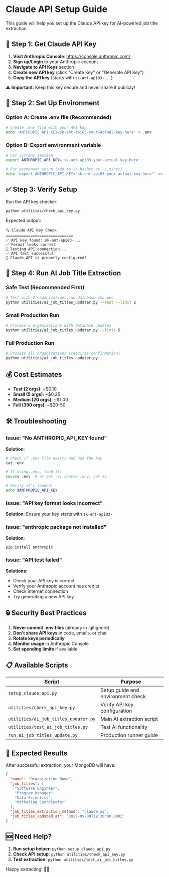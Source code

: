 # Claude API Setup Guide

This guide will help you set up the Claude API key for AI-powered job title extraction.

## 🔑 Step 1: Get Claude API Key

1. **Visit Anthropic Console**: https://console.anthropic.com/
2. **Sign up/Login** to your Anthropic account
3. **Navigate to API Keys** section
4. **Create new API key** (click "Create Key" or "Generate API Key")
5. **Copy the API key** (starts with `sk-ant-api03-...`)

⚠️ **Important**: Keep this key secure and never share it publicly!

## 🔧 Step 2: Set Up Environment

### Option A: Create .env file (Recommended)

```bash
# Create .env file with your API key
echo 'ANTHROPIC_API_KEY=sk-ant-api03-your-actual-key-here' > .env
```

### Option B: Export environment variable

```bash
# For current session
export ANTHROPIC_API_KEY='sk-ant-api03-your-actual-key-here'

# For permanent setup (add to ~/.bashrc or ~/.zshrc)
echo 'export ANTHROPIC_API_KEY="sk-ant-api03-your-actual-key-here"' >> ~/.bashrc
```

## ✅ Step 3: Verify Setup

Run the API key checker:

```bash
python utilities/check_api_key.py
```

Expected output:
```
🔍 Claude API Key Check
==============================
✅ API key found: sk-ant-api03-...
✅ Format looks correct
🧪 Testing API connection...
✅ API test successful!
🎉 Claude API is properly configured!
```

## 🚀 Step 4: Run AI Job Title Extraction

### Safe Test (Recommended First)
```bash
# Test with 2 organizations, no database changes
python utilities/ai_job_titles_updater.py --test --limit 2
```

### Small Production Run
```bash
# Process 5 organizations with database updates
python utilities/ai_job_titles_updater.py --limit 5
```

### Full Production Run
```bash
# Process all organizations (requires confirmation)
python utilities/ai_job_titles_updater.py
```

## 💰 Cost Estimates

- **Test (2 orgs)**: ~$0.10
- **Small (5 orgs)**: ~$0.25
- **Medium (20 orgs)**: ~$1.00  
- **Full (390 orgs)**: ~$20-50

## 🛠️ Troubleshooting

### Issue: "No ANTHROPIC_API_KEY found"
**Solution**: 
```bash
# Check if .env file exists and has the key
cat .env

# If using .env, load it:
source .env  # or set -a; source .env; set +a

# Verify it's loaded:
echo $ANTHROPIC_API_KEY
```

### Issue: "API key format looks incorrect"
**Solution**: Ensure your key starts with `sk-ant-api03-`

### Issue: "anthropic package not installed"
**Solution**:
```bash
pip install anthropic
```

### Issue: "API test failed"
**Solutions**:
- Check your API key is correct
- Verify your Anthropic account has credits
- Check internet connection
- Try generating a new API key

## 🔒 Security Best Practices

1. **Never commit .env files** (already in .gitignore)
2. **Don't share API keys** in code, emails, or chat
3. **Rotate keys periodically** 
4. **Monitor usage** in Anthropic Console
5. **Set spending limits** if available

## 📋 Available Scripts

| Script | Purpose |
|--------|---------|
| `setup_claude_api.py` | Setup guide and environment check |
| `utilities/check_api_key.py` | Verify API key configuration |
| `utilities/ai_job_titles_updater.py` | Main AI extraction script |
| `utilities/test_ai_job_titles.py` | Test AI functionality |
| `run_ai_job_titles_update.py` | Production runner guide |

## 🎯 Expected Results

After successful extraction, your MongoDB will have:

```json
{
  "name": "Organization Name",
  "job_titles": [
    "Software Engineer",
    "Program Manager", 
    "Data Scientist",
    "Marketing Coordinator"
  ],
  "job_titles_extraction_method": "claude_ai",
  "job_titles_updated_at": "2025-09-09T19:30:00.000Z"
}
```

## 🆘 Need Help?

1. **Run setup helper**: `python setup_claude_api.py`
2. **Check API setup**: `python utilities/check_api_key.py`
3. **Test extraction**: `python utilities/test_ai_job_titles.py`

Happy extracting! 🤖✨